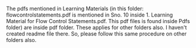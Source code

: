 The pdfs mentioned in Learning Materials (in this folder: flowcontrolstatements.pdf is mentioned in Sno. 10 inside 1. Learning Material for Flow Control Statements.pdf. This pdf files is found inside Pdfs folder) are inside pdf folder. These applies for other folders also. I haven't created readme file there. So, please follow this same procedure on other folders also.
